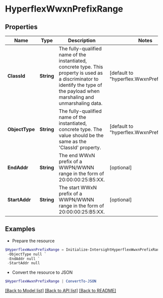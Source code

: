 # HyperflexWwxnPrefixRange
## Properties

Name | Type | Description | Notes
------------ | ------------- | ------------- | -------------
**ClassId** | **String** | The fully-qualified name of the instantiated, concrete type. This property is used as a discriminator to identify the type of the payload when marshaling and unmarshaling data. | [default to "hyperflex.WwxnPrefixRange"]
**ObjectType** | **String** | The fully-qualified name of the instantiated, concrete type. The value should be the same as the &#39;ClassId&#39; property. | [default to "hyperflex.WwxnPrefixRange"]
**EndAddr** | **String** | The end WWxN prefix of a WWPN/WWNN range in the form of 20:00:00:25:B5:XX. | [optional] 
**StartAddr** | **String** | The start WWxN prefix of a WWPN/WWNN range in the form of 20:00:00:25:B5:XX. | [optional] 

## Examples

- Prepare the resource
```powershell
$HyperflexWwxnPrefixRange = Initialize-IntersightHyperflexWwxnPrefixRange  -ClassId null `
 -ObjectType null `
 -EndAddr null `
 -StartAddr null
```

- Convert the resource to JSON
```powershell
$HyperflexWwxnPrefixRange | ConvertTo-JSON
```

[[Back to Model list]](../README.md#documentation-for-models) [[Back to API list]](../README.md#documentation-for-api-endpoints) [[Back to README]](../README.md)

